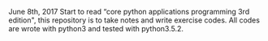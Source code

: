 June 8th, 2017
Start to read “core python applications programming 3rd edition", this repository 
is to take notes and write exercise codes.
All codes are wrote with python3 and tested with python3.5.2.
